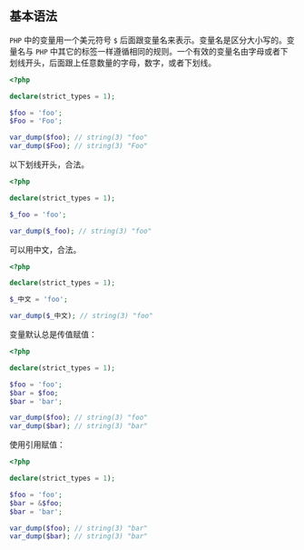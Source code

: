 ## 基本语法

`PHP` 中的变量用一个美元符号 `$` 后面跟变量名来表示。变量名是区分大小写的。变量名与 `PHP` 中其它的标签一样遵循相同的规则。一个有效的变量名由字母或者下划线开头，后面跟上任意数量的字母，数字，或者下划线。

```php
<?php

declare(strict_types = 1);

$foo = 'foo';
$Foo = 'Foo';

var_dump($foo); // string(3) "foo"
var_dump($Foo); // string(3) "Foo"

```

以下划线开头，合法。

```php
<?php

declare(strict_types = 1);

$_foo = 'foo';

var_dump($_foo); // string(3) "foo"

```

可以用中文，合法。

```php
<?php

declare(strict_types = 1);

$_中文 = 'foo';

var_dump($_中文); // string(3) "foo"

```

变量默认总是传值赋值：

```php
<?php

declare(strict_types = 1);

$foo = 'foo';
$bar = $foo;
$bar = 'bar';

var_dump($foo); // string(3) "foo"
var_dump($bar); // string(3) "bar"

```

使用引用赋值：

```php
<?php

declare(strict_types = 1);

$foo = 'foo';
$bar = &$foo;
$bar = 'bar';

var_dump($foo); // string(3) "bar"
var_dump($bar); // string(3) "bar"

```

